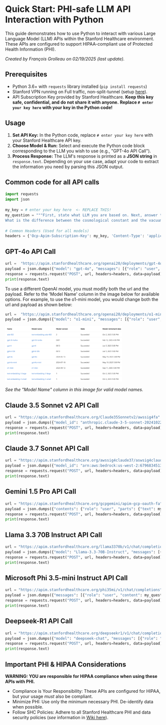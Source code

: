 # Quick Start: PHI-safe LLM API Interaction with Python

This guide demonstrates how to use Python to interact with various Large Language Model (LLM) APIs within the Stanford Healthcare environment. These APIs are configured to support HIPAA-compliant use of Protected Health Information (PHI).

*Created by François Grolleau on 02/19/2025 (last update).*

## Prerequisites

- Python 3.6+ with `requests` library installed (`pip install requests`)
- Stanford VPN running on Full traffic, non-split-tunnel (setup [here](https://uit.stanford.edu/service/vpn)).
- API Subscription Key provided by Stanford Healthcare. **Keep this key safe, confidential, and do not share it with anyone.** **Replace `# enter your key here` with your key in the Python code!**

## Usage

1. **Set API Key:** In the Python code, replace `# enter your key here` with your Stanford Healthcare API key.
2. **Choose Model & Run:** Select and execute the Python code block corresponding to the LLM you wish to use (e.g., "GPT-4o API Call").
3. **Process Response:** The LLM's response is printed as a **JSON string** in `response.text`. Depending on your use case, adapt your code to extract the information you need by parsing this JSON output.

## Common code for all API calls

```python
import requests
import json

my_key = # enter your key here  <- REPLACE THIS!
my_question = """First, state what LLM you are based on. Next, answer the following hard physics question.
What is the difference between the cosmological constant and the vacuum energy?"""

# Common Headers (Used for all models)
headers = {'Ocp-Apim-Subscription-Key': my_key, 'Content-Type': 'application/json'}
```

## GPT-4o API Call
```python
url =  "https://apim.stanfordhealthcare.org/openai20/deployments/gpt-4o/chat/completions?api-version=2023-05-15" 
payload = json.dumps({"model": "gpt-4o", "messages": [{"role": "user", "content": my_question}]})
response = requests.request("POST", url, headers=headers, data=payload)
print(response.text)
```
To use a different OpenAI model, you must modify both the url and the payload. Refer to the 'Model Name' column in the image below for available options. For example, to use the o1-mini model, you would change both the url and payload as shown below:
```python
url =  "https://apim.stanfordhealthcare.org/openai20/deployments/o1-mini/chat/completions?api-version=2023-05-15" 
payload = json.dumps({"model": "o1-mini", "messages": [{"role": "user", "content": my_question}]})
```
<img src="openaimodels.png" width="75%" alt="openaimodels">

*See the "Model Name" column in this image for valid model names.*

## Claude 3.5 Sonnet v2 API Call
```python
url = "https://apim.stanfordhealthcare.org/Claude35Sonnetv2/awssig4fa"
payload = json.dumps({"model_id": "anthropic.claude-3-5-sonnet-20241022-v2:0", "prompt_text": my_question})
response = requests.request("POST", url, headers=headers, data=payload) 
print(response.text)
```

## Claude 3.7 Sonnet API Call
```python
url = "https://apim.stanfordhealthcare.org/awssig4claude37/aswsig4claude37"
payload = json.dumps({"model_id": "arn:aws:bedrock:us-west-2:679683451337:inference-profile/us.anthropic.claude-3-7-sonnet-20250219-v1:0", "prompt_text": my_question})
response = requests.request("POST", url, headers=headers, data=payload) 
print(response.text)
```

## Gemini 1.5 Pro API Call
```python
url = "https://apim.stanfordhealthcare.org/gcpgemini/apim-gcp-oauth-fa" 
payload = json.dumps({"contents": {"role": "user", "parts": {"text": my_question}}, "safety_settings": {"category": "HARM_CATEGORY_SEXUALLY_EXPLICIT", "threshold": "BLOCK_LOW_AND_ABOVE"}, "generation_config": {"temperature": 0.2, "topP": 0.8, "topK": 40}})
response = requests.request("POST", url, headers=headers, data=payload) 
print(response.text)
```

## Llama 3.3 70B Instruct API Call
```python
url = "https://apim.stanfordhealthcare.org/llama3370b/v1/chat/completions" 
payload = json.dumps({"model": "Llama-3.3-70B-Instruct", "messages": [{"role": "user", "content": my_question}]})
response = requests.request("POST", url, headers=headers, data=payload) 
print(response.text)
```

## Microsoft Phi 3.5-mini Instruct API Call
```python
url = "https://apim.stanfordhealthcare.org/phi35mi/v1/chat/completions"
payload = json.dumps({"messages": [{"role": "user", "content": my_question}], "max_tokens": 2048, "temperature": 0.8, "top_p": 0.1, "presence_penalty": 0, "frequency_penalty": 0, "model": "Phi-3.5-mini-instruct"})
response = requests.request("POST", url, headers=headers, data=payload) 
print(response.text)
```

## Deepseek-R1 API Call
```python
url = "https://apim.stanfordhealthcare.org/deepseekr1/v1/chat/completions"
payload = json.dumps({"model": "deepseek-chat", "messages": [{"role": "user", "content": my_question}], "temperature": 0.8, "max_tokens": 4096, "top_p": 1, "stream": False})
response = requests.request("POST", url, headers=headers, data=payload) 
print(response.text)
```

## Important PHI & HIPAA Considerations

**WARNING: YOU are responsible for HIPAA compliance when using these APIs with PHI.**
- Compliance is Your Responsibility: These APIs are configured for HIPAA, but your usage *must* also be compliant. 
- Minimize PHI: Use only the minimum necessary PHI. De-identify data when possible.
- Follow SHC Policies: Adhere to all Stanford Healthcare PHI and data security policies (*see* information in [Wiki here](https://github.com/HealthRex/CDSS/wiki/Data-Usage-Training-and-Agreements)).